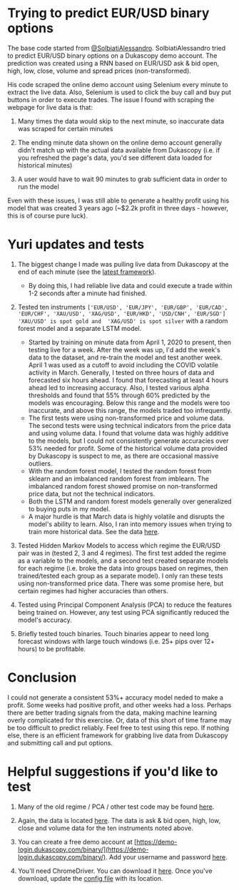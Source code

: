 # Trying to predict EUR/USD binary options

The base code started from [@SolbiatiAlessandro](https://github.com/SolbiatiAlessandro/RNN-stocks-prediction). SolbiatiAlessandro tried to predict EUR/USD binary options on a Dukascopy demo account. The prediction was created using a RNN based on EUR/USD ask & bid open, high, low, close, volume and spread prices (non-transformed).

His code scraped the online demo account using Selenium every minute to extract the live data. Also, Selenium is used to click the buy call and buy put buttons in order to execute trades. The issue I found with scraping the webpage for live data is that: 

1. Many times the data would skip to the next minute, so inaccurate data was scraped for certain minutes

2. The ending minute data shown on the online demo account generally didn't match up with the actual data available from Dukascopy (i.e. if you refreshed the page's data, you'd see different data loaded for historical minutes)

3. A user would have to wait 90 minutes to grab sufficient data in order to run the model

Even with these issues, I was still able to generate a healthy profit using his model that was created 3 years ago (~$2.2k profit in three days - however, this is of course pure luck).

# Yuri updates and tests

1. The biggest change I made was pulling live data from Dukascopy at the end of each minute (see the [latest framework](https://github.com/ScrapeWithYuri/RNN-stocks-prediction/blob/master/v.0.5.5-framework%20-%20RF.py)).
    - By doing this, I had reliable live data and could execute a trade within 1-2 seconds after a minute had finished.

2. Tested ten instruments ```['EUR/USD', 'EUR/JPY', 'EUR/GBP', 'EUR/CAD', 'EUR/CHF', 'XAU/USD', 'XAG/USD', 'EUR/HKD', 'USD/CNH', 'EUR/SGD'] 'XAU/USD' is spot gold and  'XAG/USD' is spot silver``` with a random forest model and a separate LSTM model.
    - Started by training on minute data from April 1, 2020 to present, then testing live for a week. After the week was up, I'd add the week's data to the dataset, and re-train the model and test another week. April 1 was used as a cutoff to avoid including the COVID volatile activity in March. Generally, I tested on three hours of data and forecasted six hours ahead. I found that forecasting at least 4 hours ahead led to increasing accuracy. Also, I tested various alpha thresholds and found that 55% through 60% predicted by the models was encouraging. Below this range and the models were too inaccurate, and above this range, the models traded too infrequently.
    - The first tests were using non-transformed price and volume data. The second tests were using technical indicators from the price data and using volume data. I found that volume data was highly additive to the models, but I could not consistently generate accuracies over 53% needed for profit. Some of the historical volume data provided by Dukascopy is suspect to me, as there are occasional massive outliers.
    - With the random forest model, I tested the random forest from sklearn and an imbalanced random forest from imblearn. The imbalanced random forest showed promise on non-transformed price data, but not the technical indicators.
    - Both the LSTM and random forest models generally over generalized to buying puts in my model.
    - A major hurdle is that March data is highly volatile and disrupts the model's ability to learn. Also, I ran into memory issues when trying to train more historical data. See the data [here](https://github.com/ScrapeWithYuri/RNN-stocks-prediction/tree/master/data).

3. Tested Hidden Markov Models to access which regime the EUR/USD pair was in (tested 2, 3 and 4 regimes). The first test added the regime as a variable to the models, and a second test created separate models for each regime (i.e. broke the data into groups based on regimes, then trained/tested each group as a separate model). I only ran these tests using non-transformed price data. There was some promise here, but certain regimes had higher accuracies than others.

4. Tested using Principal Component Analysis (PCA) to reduce the features being trained on. However, any test using PCA significantly reduced the model's accuracy.

5. Briefly tested touch binaries. Touch binaries appear to need long forecast windows with large touch windows (i.e. 25+ pips over 12+ hours) to be profitable.

# Conclusion

I could not generate a consistent 53%+ accuracy model neded to make a profit. Some weeks had positive profit, and other weeks had a loss. Perhaps there are better trading signals from the data, making machine learning overly complicated for this exercise. Or, data of this short of time frame may be too difficult to predict reliably. Feel free to test using this repo. If nothing else, there is an efficient framework for grabbing live data from Dukascopy and submitting call and put options.

# Helpful suggestions if you'd like to test

1. Many of the old regime / PCA / other test code may be found [here](https://github.com/ScrapeWithYuri/RNN-stocks-prediction/tree/master/old).

2. Again, the data is located [here](https://github.com/ScrapeWithYuri/RNN-stocks-prediction/tree/master/data). The data is ask & bid open, high, low, close and volume data for the ten instruments noted above.

3. You can create a free demo account at [https://demo-login.dukascopy.com/binary/](https://demo-login.dukascopy.com/binary/). Add your username and password [here](https://github.com/ScrapeWithYuri/RNN-stocks-prediction/blob/master/tmp/config.cfg).

4. You'll need ChromeDriver. You can download it [here](https://chromedriver.chromium.org/downloads). Once you've download, update the [config file](https://github.com/ScrapeWithYuri/RNN-stocks-prediction/blob/master/tmp/config.cfg) with its location.
